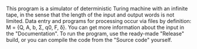 This program is a simulator of deterministic Turing machine with an infinite tape, in the sense that the length of the input and output words is not limited. Data entry and programs for processing occur via files by definition: M = {Q, A, b, Σ, q0, F, ẟ}. You can get more information about the input in the "Documentation". To run the program, use the ready-made "Release" build, or you can compile the code from the "Source code" yourself.
